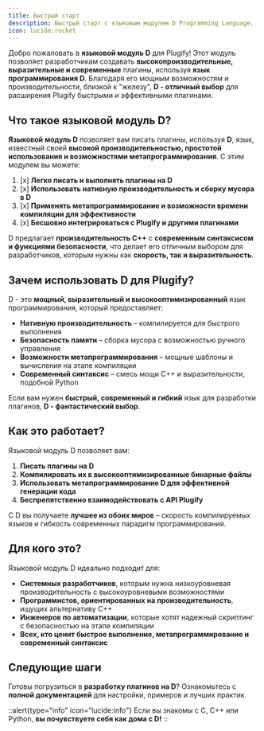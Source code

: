 ```yaml
---
title: Быстрый старт
description: Быстрый старт с языковым модулем D Programming Language.
icon: lucide:rocket
---
```


Добро пожаловать в **языковой модуль D** для Plugify! Этот модуль позволяет разработчикам создавать **высокопроизводительные, выразительные и современные** плагины, используя **язык программирования D**. Благодаря его мощным возможностям и производительности, близкой к "железу", **D - отличный выбор** для расширения Plugify быстрыми и эффективными плагинами.

## Что такое языковой модуль D?

**Языковой модуль D** позволяет вам писать плагины, используя **D**, язык, известный своей **высокой производительностью, простотой использования и возможностями метапрограммирования**. С этим модулем вы можете:

1. [x] **Легко писать и выполнять плагины на D**
2. [x] **Использовать нативную производительность и сборку мусора в D**
3. [x] **Применять метапрограммирование и возможности времени компиляции для эффективности**
4. [x] **Бесшовно интегрироваться с Plugify и другими плагинами**

D предлагает **производительность C++** с **современным синтаксисом и функциями безопасности**, что делает его отличным выбором для разработчиков, которым нужны как **скорость, так и выразительность**.

## Зачем использовать D для Plugify?

D - это **мощный, выразительный и высокооптимизированный** язык программирования, который предоставляет:

* **Нативную производительность** – компилируется для быстрого выполнения
* **Безопасность памяти** – сборка мусора с возможностью ручного управления
* **Возможности метапрограммирования** – мощные шаблоны и вычисления на этапе компиляции
* **Современный синтаксис** – смесь мощи C++ и выразительности, подобной Python

Если вам нужен **быстрый, современный и гибкий** язык для разработки плагинов, **D - фантастический выбор**.

## Как это работает?

Языковой модуль D позволяет вам:

1. **Писать плагины на D**
2. **Компилировать их в высокооптимизированные бинарные файлы**
3. **Использовать метапрограммирование D для эффективной генерации кода**
4. **Беспрепятственно взаимодействовать с API Plugify**

С D вы получаете **лучшее из обоих миров** – скорость компилируемых языков и гибкость современных парадигм программирования.

## Для кого это?

Языковой модуль D идеально подходит для:

* **Системных разработчиков**, которым нужна низкоуровневая производительность с высокоуровневыми возможностями
* **Программистов, ориентированных на производительность**, ищущих альтернативу C++
* **Инженеров по автоматизации**, которые хотят надежный скриптинг с безопасностью на этапе компиляции
* **Всех, кто ценит быстрое выполнение, метапрограммирование и современный синтаксис**

## Следующие шаги

Готовы погрузиться в **разработку плагинов на D**? Ознакомьтесь с **полной документацией** для настройки, примеров и лучших практик.

::alert{type="info" icon="lucide:info"}
Если вы знакомы с C, C++ или Python, **вы почувствуете себя как дома с D!**
::